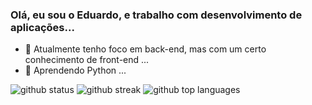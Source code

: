 ### Olá, eu sou o Eduardo, e trabalho com desenvolvimento de aplicações...

- 🔭 Atualmente tenho foco em back-end, mas com um certo conhecimento de front-end ...
- 🌱 Aprendendo Python ...

<div class="flex w-full flex-col items-center">
    <img class="output" src="https://github-readme-stats.vercel.app/api?username=EduardoMoreiraDeSouza&amp;theme=vue-dark&amp;show_icons=true&amp;hide_border=false&amp;count_private=true" alt="github status">
    <img class="output" src="https://github-readme-streak-stats.herokuapp.com/?user=EduardoMoreiraDeSouza&amp;theme=vue-dark&amp;hide_border=false" alt="github streak">
    <img class="output" src="https://github-readme-stats.vercel.app/api/top-langs/?username=EduardoMoreiraDeSouza&amp;theme=vue-dark&amp;show_icons=true&amp;hide_border=false&amp;" alt="github top languages">
</div>
